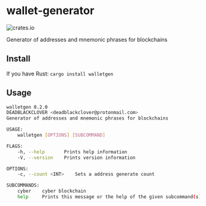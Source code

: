 # wallet-generator

![crates.io](https://img.shields.io/crates/v/walletgen.svg)

Generator of addresses and mnemonic phrases for blockchains

## Install

If you have Rust: `cargo install walletgen`

## Usage

```bash
walletgen 0.2.0
DEADBLACKCLOVER <deadblackclover@protonmail.com>
Generator of addresses and mnemonic phrases for blockchains

USAGE:
    walletgen [OPTIONS] [SUBCOMMAND]

FLAGS:
    -h, --help       Prints help information
    -V, --version    Prints version information

OPTIONS:
    -c, --count <INT>    Sets a address generate count

SUBCOMMANDS:
    cyber    cyber blockchain
    help     Prints this message or the help of the given subcommand(s)
```
